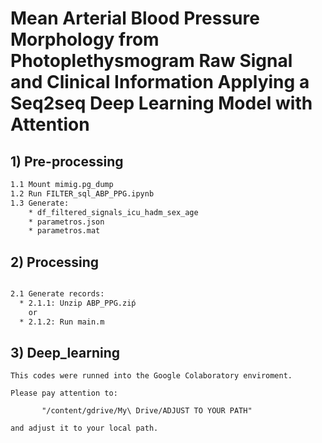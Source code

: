 # Mean Arterial Blood Pressure Morphology from Photoplethysmogram Raw Signal and Clinical Information Applying a Seq2seq Deep Learning Model with Attention

## 1) Pre-processing

```bash
1.1 Mount mimig.pg_dump
1.2 Run FILTER_sql_ABP_PPG.ipynb
1.3 Generate:
    * df_filtered_signals_icu_hadm_sex_age
    * parametros.json
    * parametros.mat
```    

## 2) Processing
```bash

2.1 Generate records:
  * 2.1.1: Unzip ABP_PPG.ziṕ
    or
  * 2.1.2: Run main.m
```

## 3) Deep_learning

```
This codes were runned into the Google Colaboratory enviroment.

Please pay attention to:

       "/content/gdrive/My\ Drive/ADJUST TO YOUR PATH"

and adjust it to your local path.
```
